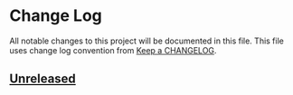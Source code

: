 # Change Log
All notable changes to this project will be documented in this file.
This file uses change log convention from [Keep a CHANGELOG](http://keepachangelog.com).

## [Unreleased][unreleased]


[unreleased]: https://github.com/luismayta/luismayta.github.io/compare/0.0.1...HEAD
[0.0.1]: https://github.com/luismayta/luismayta.github.io/compare/0.0.0...0.0.1

[CHANGELOG.md]: CHANGELOG.md
[CONTRIBUTING.md]: CONTRIBUTING.md
[LICENCE]: LICENCE
[README.md]: README.md

